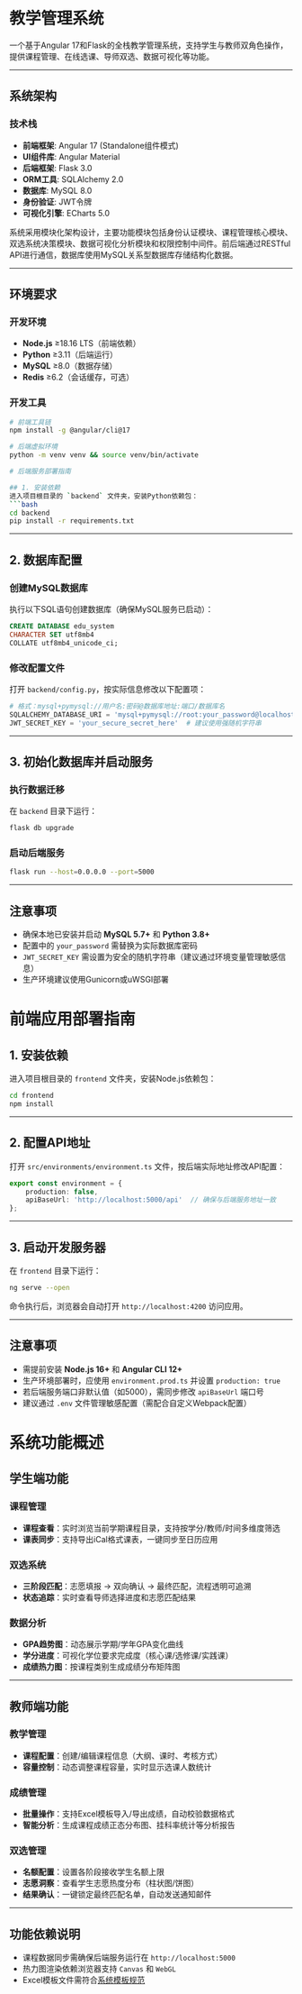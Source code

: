 # 教学管理系统

一个基于Angular 17和Flask的全栈教学管理系统，支持学生与教师双角色操作，提供课程管理、在线选课、导师双选、数据可视化等功能。

---

## 系统架构

### 技术栈
- **前端框架**: Angular 17 (Standalone组件模式)
- **UI组件库**: Angular Material
- **后端框架**: Flask 3.0
- **ORM工具**: SQLAlchemy 2.0
- **数据库**: MySQL 8.0
- **身份验证**: JWT令牌
- **可视化引擎**: ECharts 5.0

系统采用模块化架构设计，主要功能模块包括身份认证模块、课程管理核心模块、双选系统决策模块、数据可视化分析模块和权限控制中间件。前后端通过RESTful API进行通信，数据库使用MySQL关系型数据库存储结构化数据。

---

## 环境要求

### 开发环境
- **Node.js** ≥18.16 LTS（前端依赖）
- **Python** ≥3.11（后端运行）
- **MySQL** ≥8.0（数据存储）
- **Redis** ≥6.2（会话缓存，可选）

### 开发工具
```bash
# 前端工具链
npm install -g @angular/cli@17

# 后端虚拟环境
python -m venv venv && source venv/bin/activate

# 后端服务部署指南

## 1. 安装依赖
进入项目根目录的 `backend` 文件夹，安装Python依赖包：
```bash
cd backend
pip install -r requirements.txt
```

---

## 2. 数据库配置
### 创建MySQL数据库
执行以下SQL语句创建数据库（确保MySQL服务已启动）：
```sql
CREATE DATABASE edu_system
CHARACTER SET utf8mb4
COLLATE utf8mb4_unicode_ci;
```

### 修改配置文件
打开 `backend/config.py`，按实际信息修改以下配置项：
```python
# 格式：mysql+pymysql://用户名:密码@数据库地址:端口/数据库名
SQLALCHEMY_DATABASE_URI = 'mysql+pymysql://root:your_password@localhost:3386/edu_system'
JWT_SECRET_KEY = 'your_secure_secret_here'  # 建议使用强随机字符串
```

---

## 3. 初始化数据库并启动服务
### 执行数据迁移
在 `backend` 目录下运行：
```bash
flask db upgrade
```

### 启动后端服务
```bash
flask run --host=0.0.0.0 --port=5000
```

---

## 注意事项
- 确保本地已安装并启动 **MySQL 5.7+** 和 **Python 3.8+**
- 配置中的 `your_password` 需替换为实际数据库密码
- `JWT_SECRET_KEY` 需设置为安全的随机字符串（建议通过环境变量管理敏感信息）
- 生产环境建议使用Gunicorn或uWSGI部署

# 前端应用部署指南

## 1. 安装依赖
进入项目根目录的 `frontend` 文件夹，安装Node.js依赖包：
```bash
cd frontend
npm install
```

---

## 2. 配置API地址
打开 `src/environments/environment.ts` 文件，按后端实际地址修改API配置：
```typescript
export const environment = {
    production: false,
    apiBaseUrl: 'http://localhost:5000/api'  // 确保与后端服务地址一致
};
```

---

## 3. 启动开发服务器
在 `frontend` 目录下运行：
```bash
ng serve --open
```
命令执行后，浏览器会自动打开 `http://localhost:4200` 访问应用。

---

## 注意事项
- 需提前安装 **Node.js 16+** 和 **Angular CLI 12+**
- 生产环境部署时，应使用 `environment.prod.ts` 并设置 `production: true`
- 若后端服务端口非默认值（如5000），需同步修改 `apiBaseUrl` 端口号
- 建议通过 `.env` 文件管理敏感配置（需配合自定义Webpack配置）

# 系统功能概述

## 学生端功能

### 课程管理
- **课程查看**：实时浏览当前学期课程目录，支持按学分/教师/时间多维度筛选  
- **课表同步**：支持导出iCal格式课表，一键同步至日历应用  

### 双选系统
- **三阶段匹配**：志愿填报 → 双向确认 → 最终匹配，流程透明可追溯  
- **状态追踪**：实时查看导师选择进度和志愿匹配结果  

### 数据分析
- **GPA趋势图**：动态展示学期/学年GPA变化曲线  
- **学分进度**：可视化学位要求完成度（核心课/选修课/实践课）  
- **成绩热力图**：按课程类别生成成绩分布矩阵图  

---

## 教师端功能

### 教学管理
- **课程配置**：创建/编辑课程信息（大纲、课时、考核方式）  
- **容量控制**：动态调整课程容量，实时显示选课人数统计  

### 成绩管理
- **批量操作**：支持Excel模板导入/导出成绩，自动校验数据格式  
- **智能分析**：生成课程成绩正态分布图、挂科率统计等分析报告  

### 双选管理
- **名额配置**：设置各阶段接收学生名额上限  
- **志愿洞察**：查看学生志愿热度分布（柱状图/饼图）  
- **结果确认**：一键锁定最终匹配名单，自动发送通知邮件  

---

## 功能依赖说明
- 课程数据同步需确保后端服务运行在 `http://localhost:5000`  
- 热力图渲染依赖浏览器支持 `Canvas` 和 `WebGL`  
- Excel模板文件需符合[系统模板规范](./docs/template_guideline.md)  